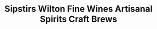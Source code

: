 ---
title: "Sipstirs Wilton Fine Wines Artisanal Spirits Craft Brews"
url: /wilton/sipstirs-wilton-fine-wines-artisanal-spirits-craft-brews/
shop: Wein
---
